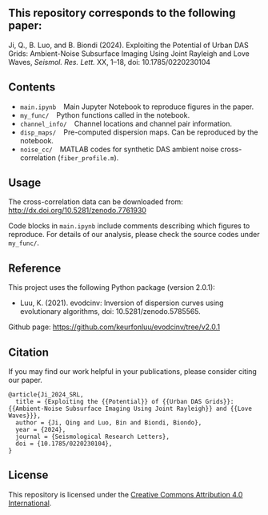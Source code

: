 ## This repository corresponds to the following paper:

Ji, Q., B. Luo, and B. Biondi (2024). Exploiting the Potential of Urban DAS Grids: Ambient-Noise Subsurface Imaging Using Joint Rayleigh and Love Waves, *Seismol. Res. Lett.* XX, 1–18, doi: 10.1785/0220230104

## Contents

* `main.ipynb` &ensp; Main Jupyter Notebook to reproduce figures in the paper.
* `my_func/` &ensp; Python functions called in the notebook.
* `channel_info/` &ensp; Channel locations and channel pair information.
* `disp_maps/` &ensp; Pre-computed dispersion maps. Can be reproduced by the notebook.
* `noise_cc/` &ensp; MATLAB codes for synthetic DAS ambient noise cross-correlation (`fiber_profile.m`).

## Usage

The cross-correlation data can be downloaded from: http://dx.doi.org/10.5281/zenodo.7761930

Code blocks in `main.ipynb` include comments describing which figures to reproduce. For details of our analysis, please check the source codes under `my_func/`.

## Reference

This project uses the following Python package (version 2.0.1):

* Luu, K. (2021). evodcinv: Inversion of dispersion curves using evolutionary algorithms, doi: 10.5281/zenodo.5785565.

Github page: https://github.com/keurfonluu/evodcinv/tree/v2.0.1

## Citation

If you may find our work helpful in your publications, please consider citing our paper.

```
@article{Ji_2024_SRL,
  title = {Exploiting the {{Potential}} of {{Urban DAS Grids}}: {{Ambient-Noise Subsurface Imaging Using Joint Rayleigh}} and {{Love Waves}}},
  author = {Ji, Qing and Luo, Bin and Biondi, Biondo},
  year = {2024},
  journal = {Seismological Research Letters},
  doi = {10.1785/0220230104},
}
```

## License
This repository is licensed under the [Creative Commons Attribution 4.0 International](https://creativecommons.org/licenses/by/4.0/legalcode).


